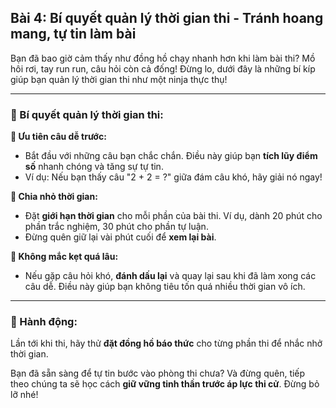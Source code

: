 ## Bài 4: Bí quyết quản lý thời gian thi - Tránh hoang mang, tự tin làm bài

Bạn đã bao giờ cảm thấy như đồng hồ chạy nhanh hơn khi làm bài thi? Mồ hôi rơi, tay run run, câu hỏi còn cả đống! Đừng lo, dưới đây là những bí kíp giúp bạn quản lý thời gian thi như một ninja thực thụ!

---

### 📌 Bí quyết quản lý thời gian thi:

**🔹 Ưu tiên câu dễ trước:**
- Bắt đầu với những câu bạn chắc chắn. Điều này giúp bạn **tích lũy điểm số** nhanh chóng và tăng sự tự tin.
- Ví dụ: Nếu bạn thấy câu "2 + 2 = ?" giữa đám câu khó, hãy giải nó ngay!

**🔹 Chia nhỏ thời gian:**
- Đặt **giới hạn thời gian** cho mỗi phần của bài thi. Ví dụ, dành 20 phút cho phần trắc nghiệm, 30 phút cho phần tự luận.
- Đừng quên giữ lại vài phút cuối để **xem lại bài**.

**🔹 Không mắc kẹt quá lâu:**
- Nếu gặp câu hỏi khó, **đánh dấu lại** và quay lại sau khi đã làm xong các câu dễ. Điều này giúp bạn không tiêu tốn quá nhiều thời gian vô ích.

---

### 🚀 Hành động:

Lần tới khi thi, hãy thử **đặt đồng hồ báo thức** cho từng phần thi để nhắc nhở thời gian. 

Bạn đã sẵn sàng để tự tin bước vào phòng thi chưa? Và đừng quên, tiếp theo chúng ta sẽ học cách **giữ vững tinh thần trước áp lực thi cử**. Đừng bỏ lỡ nhé!